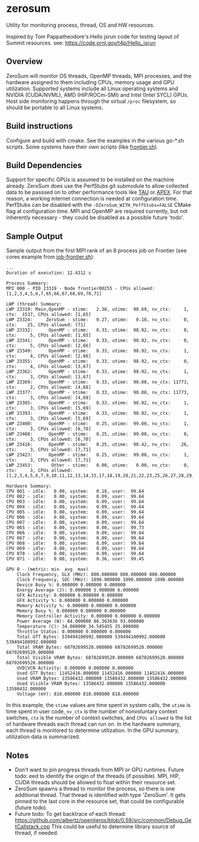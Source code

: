 # zerosum
Utility for monitoring process, thread, OS and HW resources.

Inspired by Tom Pappatheodore's Hello jsrun code for testing layout of Summit resources.
see: https://code.ornl.gov/t4p/Hello_jsrun

## Overview

ZeroSum will monitor OS threads, OpenMP threads, MPI processes, and the hardware assigned
to them including CPUs, memory usage and GPU utilization. Supported systems include all
Linux operating systems and NVIDIA (CUDA/NVML), AMD (HIP/ROCm-SMI) and Intel (Intel SYCL) GPUs.
Host side monitoring happens through the virtual `/proc` filesystem, so should be portable
to all Linux systems.

## Build instructions

Configure and build with cmake. See the examples in the various go-\*.sh scripts.
Some systems have their own scripts (like [frontier.sh](frontier.sh)). 

## Build Dependencies

Support for specific GPUs is assumed to be installed on the machine already. ZeroSum
does use the PerfStubs git submodule to allow collected data to be passsed on to other
performance tools like [TAU](https://github.com/UO-OACISS/tau2/) or
[APEX](https://github.com/UO-OACISS/apex/). For that reason, a working internet connection
is needed at configuration time. PerfStubs can be disabled with the `-DZeroSum_WITH_PeffStubs=FALSE`
CMake flag at configuration time. MPI and OpenMP are required currently, but not 
inherently necessary - they could be disabled as a possible future 'todo'.

## Sample Output

Sample output from the first MPI rank of an 8 process job on Frontier (see 
cores example from [job-frontier.sh](job-frontier.sh)):
```
...
Duration of execution: 12.4312 s

Process Summary:
MPI 000 - PID 23319 - Node frontier00255 - CPUs allowed: [1,2,3,4,5,6,7,65,66,67,68,69,70,71]

LWP (thread) Summary:
LWP 23319: Main,OpenMP - stime:   2.38, utime:  90.69, nv_ctx:     1, ctx:  1537, CPUs allowed: [1,65]
LWP 23324:     ZeroSum - stime:   0.27, utime:   0.18, nv_ctx:     0, ctx:    25, CPUs allowed: [71]
LWP 23332:      OpenMP - stime:   0.33, utime:  98.92, nv_ctx:     0, ctx:     5, CPUs allowed: [1,65]
LWP 23341:      OpenMP - stime:   0.33, utime:  98.92, nv_ctx:     0, ctx:     5, CPUs allowed: [2,66]
LWP 23349:      OpenMP - stime:   0.33, utime:  98.92, nv_ctx:     1, ctx:     4, CPUs allowed: [2,66]
LWP 23355:      OpenMP - stime:   0.33, utime:  98.92, nv_ctx:     0, ctx:     4, CPUs allowed: [3,67]
LWP 23362:      OpenMP - stime:   0.33, utime:  98.92, nv_ctx:     1, ctx:     3, CPUs allowed: [3,67]
LWP 23369:      OpenMP - stime:   0.33, utime:  98.08, nv_ctx: 11773, ctx:     2, CPUs allowed: [4,68]
LWP 23377:      OpenMP - stime:   0.33, utime:  98.08, nv_ctx: 11773, ctx:     3, CPUs allowed: [4,68]
LWP 23385:      OpenMP - stime:   0.33, utime:  98.92, nv_ctx:     1, ctx:     3, CPUs allowed: [5,69]
LWP 23393:      OpenMP - stime:   0.33, utime:  98.92, nv_ctx:     1, ctx:     3, CPUs allowed: [5,69]
LWP 23400:      OpenMP - stime:   0.25, utime:  99.00, nv_ctx:     1, ctx:     3, CPUs allowed: [6,70]
LWP 23408:      OpenMP - stime:   0.25, utime:  99.00, nv_ctx:     0, ctx:     3, CPUs allowed: [6,70]
LWP 23416:      OpenMP - stime:   0.25, utime:  98.42, nv_ctx:    26, ctx:     3, CPUs allowed: [7,71]
LWP 23423:      OpenMP - stime:   0.25, utime:  99.00, nv_ctx:     1, ctx:     3, CPUs allowed: [7,71]
LWP 23453:       Other - stime:   0.00, utime:   0.00, nv_ctx:     0, ctx:     3, CPUs allowed: [1,2,3,4,5,6,7,9,10,11,12,13,14,15,17,18,19,20,21,22,23,25,26,27,28,29,30,31,33,34,35,36,37,38,39,41,42,43,44,45,46,47,49,50,51,52,53,54,55,57,58,59,60,61,62,63,65,66,67,68,69,70,71,73,74,75,76,77,78,79,81,82,83,84,85,86,87,89,90,91,92,93,94,95,97,98,99,100,101,102,103,105,106,107,108,109,110,111,113,114,115,116,117,118,119,121,122,123,124,125,126,127]

Hardware Summary:
CPU 001 - idle:   0.00, system:   0.18, user:  99.64
CPU 002 - idle:   0.00, system:   0.09, user:  99.64
CPU 003 - idle:   0.00, system:   0.09, user:  99.64
CPU 004 - idle:   0.00, system:   0.09, user:  99.64
CPU 005 - idle:   0.00, system:   0.09, user:  99.64
CPU 006 - idle:   0.00, system:   0.09, user:  99.64
CPU 007 - idle:   0.00, system:   0.09, user:  99.64
CPU 065 - idle:   0.00, system:   0.00, user:  99.73
CPU 066 - idle:   0.00, system:   0.09, user:  99.64
CPU 067 - idle:   0.00, system:   0.09, user:  99.64
CPU 068 - idle:   0.00, system:   0.09, user:  99.64
CPU 069 - idle:   0.00, system:   0.09, user:  99.64
CPU 070 - idle:   0.00, system:   0.09, user:  99.64
CPU 071 - idle:   0.00, system:   0.36, user:  99.45

GPU 0 - (metric: min  avg  max)
    Clock Frequency, GLX (MHz): 800.000000 800.000000 800.000000
    Clock Frequency, SOC (MHz): 1090.000000 1090.000000 1090.000000
    Device Busy %: 0.000000 0.000000 0.000000
    Energy Average (J): 0.000000 5.900000 6.000000
    GFX Activity: 0.000000 0.000000 0.000000
    GFX Activity %: 0.000000 0.000000 0.000000
    Memory Activity %: 0.000000 0.000000 0.000000
    Memory Busy %: 0.000000 0.000000 0.000000
    Memory Controller Activity: 0.000000 0.000000 0.000000
    Power Average (W): 84.000000 86.363636 93.000000
    Temperature (C): 34.000000 34.545455 35.000000
    Throttle Status: 0.000000 0.000000 0.000000
    Total GTT Bytes: 539494100992.000000 539494100992.000000 539494100992.000000
    Total VRAM Bytes: 68702699520.000000 68702699520.000000 68702699520.000000
    Total Visible VRAM Bytes: 68702699520.000000 68702699520.000000 68702699520.000000
    UVD|VCN Activity: 0.000000 0.000000 0.000000
    Used GTT Bytes: 11452416.000000 11452416.000000 11452416.000000
    Used VRAM Bytes: 13586432.000000 13586432.000000 13586432.000000
    Used Visible VRAM Bytes: 13586432.000000 13586432.000000 13586432.000000
    Voltage (mV): 818.000000 818.000000 818.000000
```
In this example, the `stime` values are time spent in system calls, the `utime` is time spent in user code, `nv_ctx` is the number of nonvoluntary context switches, `ctx` is the number of context switches, and `CPUs allowed` is the list of hardware threads each thread can run on. In the hardware summary, each thread is monitored to determine utilization. In the GPU summary, utilization data is summarized.

## Notes

 * Don't want to pin progress threads from MPI or GPU runtimes.
   Future todo: eed to identify the origin of the threads (if possible).
   MPI, HIP, CUDA threads should be allowed to float within their resource set.
 * ZeroSum spawns a thread to monitor the process, so there is one additional
   thread. That thread is identified with type 'ZeroSum'. It gets pinned to the last
   core in the resource set, that could be configurable (future todo).
 * Future todo: To get backtrace of each thread:
   https://github.com/albertz/openlierox/blob/0.59/src/common/Debug_GetCallstack.cpp
   This could be useful to determine library source of thread, if needed.



